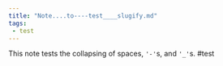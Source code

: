 ```yaml
---
title: "Note....to----test____slugify.md"
tags:
 - test
---
```

This note tests the collapsing of spaces, `'-'`s, and `'_'`s.
#test
<!-- Modified 2024-03-23:23:18:18 -->
